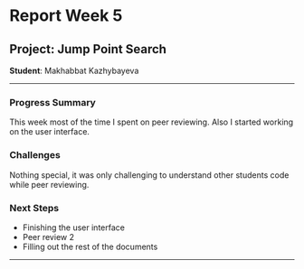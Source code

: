 # Report Week 5

## Project: Jump Point Search  
**Student**: Makhabbat Kazhybayeva  

---

### Progress Summary
This week most of the time I spent on peer reviewing. Also I started working on the user interface.


### Challenges
Nothing special, it was only challenging to understand other students code while peer reviewing.


### Next Steps
- Finishing the user interface
- Peer review 2
- Filling out the rest of the documents

---

